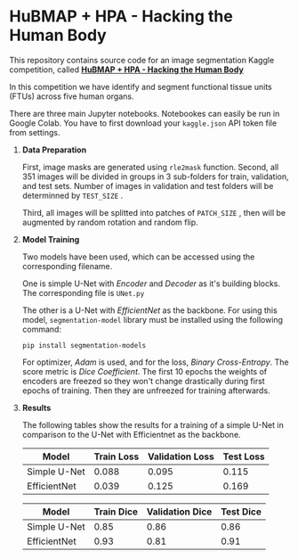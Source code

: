 # HuBMAP + HPA - Hacking the Human Body
This repository contains source code for an image segmentation Kaggle competition, called [**HuBMAP + HPA - Hacking the Human Body**](https://www.kaggle.com/competitions/hubmap-organ-segmentation)

In this competition we have identify and segment functional tissue units (FTUs) across five human organs.

There are three main Jupyter notebooks. Notebookes can easily be run in Google Colab. You have to first download your `kaggle.json` API token file from settings. 

1. **Data Preparation** 

    First, image masks are generated using `rle2mask` function. Second, all 351 images will be divided in groups in 3 sub-folders for train, validation, and test sets. Number of images in validation and test folders will be determinned by `TEST_SIZE` .

    Third, all images will be splitted into patches of `PATCH_SIZE` , then will be augmented by random rotation and random flip. 

2. **Model Training**
    
    Two models have been used, which can be accessed using the corresponding filename. 
    
    One is simple U-Net with *Encoder* and *Decoder* as it's building blocks. The corresponding file is `UNet.py`

    The other is a U-Net with *EfficientNet* as the backbone. For using this model, `segmentation-model` library must be installed using the following command:

    `pip install segmentation-models`

    For optimizer, *Adam* is used, and for the loss, *Binary Cross-Entropy*. The score metric is *Dice Coefficient*. The first 10 epochs the weights of encoders are freezed so they won't change drastically during first epochs of training. Then they are unfreezed for training afterwards.

3. **Results**

    The following tables show the results for a training of a simple U-Net in comparison to the U-Net with Efficientnet as the backbone.

    | Model           | Train Loss | Validation Loss | Test Loss |
    |-----------------|------------|-----------------|-----------|
    | Simple U-Net    | 0.088      | 0.095           | 0.115     |
    | EfficientNet    | 0.039      | 0.125           | 0.169     |

    | Model           | Train Dice | Validation Dice | Test Dice |
    |-----------------|------------|-----------------|-----------|
    | Simple U-Net    | 0.85       | 0.86            | 0.86      |
    | EfficientNet    | 0.93       | 0.81            | 0.91      |

